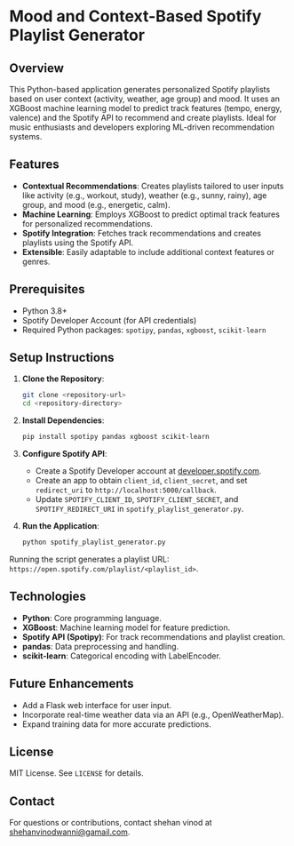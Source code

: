 # Mood and Context-Based Spotify Playlist Generator

## Overview
This Python-based application generates personalized Spotify playlists based on user context (activity, weather, age group) and mood. It uses an XGBoost machine learning model to predict track features (tempo, energy, valence) and the Spotify API to recommend and create playlists. Ideal for music enthusiasts and developers exploring ML-driven recommendation systems.

## Features
- **Contextual Recommendations**: Creates playlists tailored to user inputs like activity (e.g., workout, study), weather (e.g., sunny, rainy), age group, and mood (e.g., energetic, calm).
- **Machine Learning**: Employs XGBoost to predict optimal track features for personalized recommendations.
- **Spotify Integration**: Fetches track recommendations and creates playlists using the Spotify API.
- **Extensible**: Easily adaptable to include additional context features or genres.

## Prerequisites
- Python 3.8+
- Spotify Developer Account (for API credentials)
- Required Python packages: `spotipy`, `pandas`, `xgboost`, `scikit-learn`

## Setup Instructions
1. **Clone the Repository**:
   ```bash
   git clone <repository-url>
   cd <repository-directory>
   ```

2. **Install Dependencies**:
   ```bash
   pip install spotipy pandas xgboost scikit-learn
   ```

3. **Configure Spotify API**:
   - Create a Spotify Developer account at [developer.spotify.com](https://developer.spotify.com).
   - Create an app to obtain `client_id`, `client_secret`, and set `redirect_uri` to `http://localhost:5000/callback`.
   - Update `SPOTIFY_CLIENT_ID`, `SPOTIFY_CLIENT_SECRET`, and `SPOTIFY_REDIRECT_URI` in `spotify_playlist_generator.py`.

4. **Run the Application**:
   ```bash
   python spotify_playlist_generator.py
   ```

Running the script generates a playlist URL: `https://open.spotify.com/playlist/<playlist_id>`.

## Technologies
- **Python**: Core programming language.
- **XGBoost**: Machine learning model for feature prediction.
- **Spotify API (Spotipy)**: For track recommendations and playlist creation.
- **pandas**: Data preprocessing and handling.
- **scikit-learn**: Categorical encoding with LabelEncoder.

## Future Enhancements
- Add a Flask web interface for user input.
- Incorporate real-time weather data via an API (e.g., OpenWeatherMap).
- Expand training data for more accurate predictions.

## License
MIT License. See `LICENSE` for details.

## Contact
For questions or contributions, contact shehan vinod at shehanvinodwanni@gamail.com.

